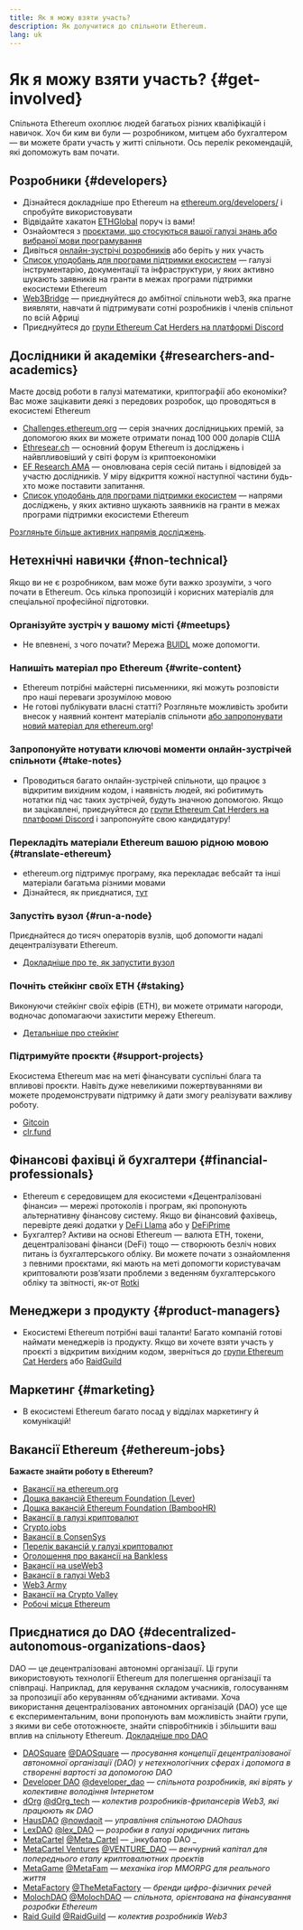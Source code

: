 ```yaml
---
title: Як я можу взяти участь?
description: Як долучитися до спільноти Ethereum.
lang: uk
---
```


# Як я можу взяти участь? {#get-involved}

Спільнота Ethereum охоплює людей багатьох різних кваліфікацій і навичок. Хоч би ким ви були — розробником, митцем або бухгалтером — ви можете брати участь у житті спільноти. Ось перелік рекомендацій, які допоможуть вам почати.

## Розробники <Emoji text=":computer:" size={1} /> {#developers}

- Дізнайтеся докладніше про Ethereum на [ethereum.org/developers/](/developers/) і спробуйте використовувати
- Відвідайте хакатон [ETHGlobal](http://ethglobal.co/) поруч із вами!
- Ознайомтеся з [проєктами, що стосуються вашої галузі знань або вибраної мови програмування](/developers/docs/programming-languages/)
- Дивіться [онлайн-зустрічі розробників](https://www.youtube.com/@EthereumProtocol) або беріть у них участь
- [Список уподобань для програми підтримки екосистем](https://esp.ethereum.foundation/wishlist/) — галузі інструментарію, документації та інфраструктури, у яких активно шукають заявників на гранти в межах програми підтримки екосистеми Ethereum
- [Web3Bridge](https://www.web3bridge.com/) — приєднуйтеся до амбітної спільноти web3, яка прагне виявляти, навчати й підтримувати сотні розробників і членів спільнот по всій Африці
- Приєднуйтеся до [групи Ethereum Cat Herders на платформі Discord](https://discord.gg/Nz6rtfJ8Cu)

## Дослідники й академіки <Emoji text=":mag:" size={1} /> {#researchers-and-academics}

Маєте досвід роботи в галузі математики, криптографії або економіки? Вас може зацікавити деякі з передових розробок, що проводяться в екосистемі Ethereum

- [Challenges.ethereum.org](https://challenges.ethereum.org/) — серія значних дослідницьких премій, за допомогою яких ви можете отримати понад 100 000 доларів США
- [Ethresear.ch](https://ethresear.ch) — основний форум Ethereum із досліджень і найвпливовіший у світі форум із криптоекономіки
- [EF Research AMA](https://old.reddit.com/r/ethereum/comments/vrx9xe/ama_we_are_ef_research_pt_8_07_july_2022) — оновлювана серія сесій питань і відповідей за участю дослідників. У міру відкриття кожної наступної частини будь-хто може поставити запитання.
- [Список уподобань для програми підтримки екосистем](https://esp.ethereum.foundation/wishlist/) — напрями досліджень, у яких активно шукають заявників на гранти в межах програми підтримки екосистеми Ethereum

[Розгляньте більше активних напрямів досліджень](/community/research/).

## Нетехнічні навички<Emoji text=":briefcase:" size={1} /> {#non-technical}

Якщо ви не є розробником, вам може бути важко зрозуміти, з чого почати в Ethereum. Ось кілька пропозицій і корисних матеріалів для спеціальної професійної підготовки.

### Організуйте зустріч у вашому місті {#meetups}

- Не впевнені, з чого почати? Мережа [BUIDL](https://consensys.net/developers/buidlnetwork/) може допомогти.

### Напишіть матеріал про Ethereum {#write-content}

- Ethereum потрібні майстерні письменники, які можуть розповісти про наші переваги зрозумілою мовою
- Не готові публікувати власні статті? Розгляньте можливість зробити внесок у наявний контент матеріалів спільноти [або запропонувати новий матеріал для ethereum.org](/contributing/)!

### Запропонуйте нотувати ключові моменти онлайн-зустрічей спільноти {#take-notes}

- Проводиться багато онлайн-зустрічей спільноти, що працює з відкритим вихідним кодом, і наявність людей, які робитимуть нотатки під час таких зустрічей, будуть значною допомогою. Якщо ви зацікавлені, приєднуйтеся до [групи Ethereum Cat Herders на платформі Discord](https://discord.com/invite/Nz6rtfJ8Cu) і запропонуйте свою кандидатуру!

### Перекладіть матеріали Ethereum вашою рідною мовою {#translate-ethereum}

- ethereum.org підтримує програму, яка перекладає вебсайт та інші матеріали багатьма різними мовами
- Дізнайтеся, як приєднатися, [тут](/contributing/translation-program)

### Запустіть вузол {#run-a-node}

Приєднайтеся до тисяч операторів вузлів, щоб допомогти надалі децентралізувати Ethereum.

- [Докладніше про те, як запустити вузол](/developers/docs/nodes-and-clients/run-a-node/)

### Почніть стейкінг своїх ETH {#staking}

Виконуючи стейкінг своїх ефірів (ETH), ви можете отримати нагороди, водночас допомагаючи захистити мережу Ethereum.

- [Детальніше про стейкінг](/staking/)

### Підтримуйте проєкти {#support-projects}

Екосистема Ethereum має на меті фінансувати суспільні блага та впливові проєкти. Навіть дуже невеликими пожертвуваннями ви можете продемонструвати підтримку й дати змогу реалізувати важливу роботу.

- [Gitcoin](https://gitcoin.co/fund)
- [clr.fund](https://clr.fund/#/about)

## Фінансові фахівці й бухгалтери <Emoji text=":chart_with_upwards_trend:" size={1} /> {#financial-professionals}

- Ethereum є середовищем для екосистеми «Децентралізовані фінанси» — мережі протоколів і програм, які пропонують альтернативну фінансову систему. Якщо ви фінансовий фахівець, перевірте деякі додатки у [DeFi Llama](https://defillama.com/) або у [DeFiPrime](https://defiprime.com)
- Бухгалтер? Активи на основі Ethereum — валюта ETH, токени, децентралізовані фінанси (DeFi) тощо — створюють безліч нових питань із бухгалтерського обліку. Ви можете почати з ознайомлення з певними проєктами, які мають на меті допомогти користувачам криптовалюти розв’язати проблеми з веденням бухгалтерського обліку та звітності, як-от [Rotki](https://rotki.com/)

## Менеджери з продукту <Emoji text=":fountain_pen:" size={1} /> {#product-managers}

- Екосистемі Ethereum потрібні ваші таланти! Багато компаній готові наймати менеджерів із продукту. Якщо ви хочете взяти участь у проєкті з відкритим вихідним кодом, зверніться до [групи Ethereum Cat Herders](https://discord.com/invite/Nz6rtfJ8Cu) або [RaidGuild](https://www.raidguild.org/)

## Маркетинг <Emoji text=":megaphone:" size={1} /> {#marketing}

- В екосистемі Ethereum багато посад у відділах маркетингу й комунікацій!

## Вакансії Ethereum {#ethereum-jobs}

**Бажаєте знайти роботу в Ethereum?**

- [Вакансії на ethereum.org](/about/#open-jobs)
- [Дошка вакансій Ethereum Foundation (Lever)](https://jobs.lever.co/ethereumfoundation)
- [Дошка вакансій Ethereum Foundation (BambooHR)](https://ethereum.bamboohr.com/jobs/)
- [Вакансії в галузі криптовалют](https://cryptocurrencyjobs.co/ethereum/)
- [Crypto.jobs](https://crypto.jobs/)
- [Вакансії в ConsenSys](https://consensys.net/careers/)
- [Перелік вакансій у галузі криптовалют](https://cryptojobslist.com/ethereum-jobs)
- [Оголошення про вакансії на Bankless](https://pallet.xyz/list/bankless/jobs)
- [Вакансії на useWeb3](https://www.useweb3.xyz/jobs)
- [Вакансії в галузі Web3](https://web3.career)
- [Web3 Army](https://web3army.xyz/)
- [Вакансії на Crypto Valley](https://cryptovalley.jobs/)
- [Робочі місця Ethereum](https://startup.jobs/ethereum-jobs)

## Приєднатися до DAO {#decentralized-autonomous-organizations-daos}

DAO — це децентралізовані автономні організації. Ці групи використовують технології Ethereum для полегшення організації та співпраці. Наприклад, для керування складом учасників, голосуванням за пропозиції або керуванням об’єднаними активами. Хоча використання децентралізованих автономних організацій (DAO) усе ще є експериментальним, вони пропонують вам можливість знайти групи, з якими ви себе ототожнюєте, знайти співробітників і збільшити ваш вплив на спільноту Ethereum. [Докладніше про DAO](/dao/)

- [DAOSquare](https://www.daosquare.io) [@DAOSquare](https://twitter.com/DAOSquare) — _просування концепції децентралізованої автономної організації (DAO) у нетехнологічних сферах і допомога в створенні вартості за допомогою DAO_
- [Developer DAO](https://www.developerdao.com/) [@developer_dao](https://twitter.com/developer_dao) — _спільнота розробників, які вірять у колективне володіння Інтернетом_
- [dOrg](https://dOrg.tech) [@dOrg_tech](https://twitter.com/dOrg_tech) — _колектив розробників-фрилансерів Web3, які працюють як DAO_
- [HausDAO](https://daohaus.club) [@nowdaoit](https://twitter.com/nowdaoit) — _управління спільнотою DAOhaus_
- [LexDAO](https://lexdao.org) [@lex_DAO](https://twitter.com/lex_DAO) — _розробки в галузі юридичних питань_
- [MetaCartel](https://metacartel.org) [@Meta_Cartel](https://twitter.com/Meta_Cartel) — _інкубатор DAO _
- [MetaCartel Ventures](https://metacartel.xyz) [@VENTURE_DAO](https://twitter.com/VENTURE_DAO) — _венчурний капітал для попереднього етапу криптовалютних проєктів_
- [MetaGame](https://metagame.wtf) [@MetaFam](https://twitter.com/MetaFam) — _механіка ігор MMORPG для реального життя_
- [MetaFactory](https://metafactory.ai) [@TheMetaFactory](https://twitter.com/TheMetaFactory) — _бренди цифро-фізичних речей_
- [MolochDAO](https://molochdao.com) [@MolochDAO](https://twitter.com/MolochDAO) — _спільнота, орієнтована на фінансування розробки Ethereum_
- [Raid Guild](https://raidguild.org) [@RaidGuild](https://twitter.com/RaidGuild) — _колектив розробників Web3_
